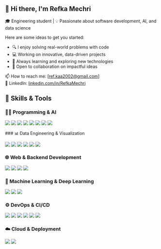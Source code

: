 ## 👋 Hi there, I'm Refka Mechri


🎓 Engineering student | 💡 Passionate about software development, AI, and data science

Here are some ideas to get you started:
- 🔍 I enjoy solving real-world problems with code
- 💻 Working on innovative, data-driven projects
- 🌱 Always learning and exploring new technologies
- 🤝 Open to collaboration on impactful ideas

📫 How to reach me: [ref.kaa2002@gmail.com]  
🔗 LinkedIn: [linkedin.com/in/RefkaMechri]([https://linkedin.com/in/RefkaMechri](https://www.linkedin.com/in/refka-mechri-4377a2274/))

## 🧠 Skills & Tools

### 👨‍💻 Programming & AI
<p>
  <img src="https://img.shields.io/badge/Python-3776AB?style=for-the-badge&logo=python&logoColor=white"/>
  <img src="https://img.shields.io/badge/TensorFlow-FF6F00?style=for-the-badge&logo=tensorflow&logoColor=white"/>
  <img src="https://img.shields.io/badge/Keras-D00000?style=for-the-badge&logo=keras&logoColor=white"/>
  <img src="https://img.shields.io/badge/Scikit--learn-F7931E?style=for-the-badge&logo=scikit-learn&logoColor=white"/>
  <img src="https://img.shields.io/badge/OpenCV-5C3EE8?style=for-the-badge&logo=opencv&logoColor=white"/>
  <img src="https://img.shields.io/badge/Java-007396?style=for-the-badge&logo=java&logoColor=white"/>
  <img src="https://img.shields.io/badge/C++-00599C?style=for-the-badge&logo=c%2B%2B&logoColor=white"/>
  <img src="https://img.shields.io/badge/C-000000?style=for-the-badge&logo=c&logoColor=white"/>
</p>
### 📊 Data Engineering & Visualization
<p>
  <img src="https://img.shields.io/badge/Pandas-150458?style=for-the-badge&logo=pandas&logoColor=white"/>
  <img src="https://img.shields.io/badge/NumPy-013243?style=for-the-badge&logo=numpy&logoColor=white"/>
  <img src="https://img.shields.io/badge/Matplotlib-11557C?style=for-the-badge&logo=matplotlib&logoColor=white"/>
  <img src="https://img.shields.io/badge/Seaborn-2E3B4E?style=for-the-badge&logo=python&logoColor=white"/>
  <img src="https://img.shields.io/badge/Apache%20Spark-E25A1C?style=for-the-badge&logo=apachespark&logoColor=white"/>
  <img src="https://img.shields.io/badge/Hadoop-66CCFF?style=for-the-badge&logo=apachehadoop&logoColor=black"/>
</p>

### 🌐 Web & Backend Development
<p>
  <img src="https://img.shields.io/badge/React-20232A?style=for-the-badge&logo=react&logoColor=61DAFB"/>
  <img src="https://img.shields.io/badge/Flask-000000?style=for-the-badge&logo=flask&logoColor=white"/>
  <img src="https://img.shields.io/badge/MySQL-4479A1?style=for-the-badge&logo=mysql&logoColor=white"/>
  <img src="https://img.shields.io/badge/Electron.js-47848F?style=for-the-badge&logo=electron&logoColor=white"/>
</p>

### 🤖 Machine Learning & Deep Learning
<p>
  <img src="https://img.shields.io/badge/Predictive%20Modeling-007ACC?style=for-the-badge&logo=azurepipelines&logoColor=white"/>
  <img src="https://img.shields.io/badge/Medical%20Image%20Processing-FF69B4?style=for-the-badge&logo=python&logoColor=white"/>
  <img src="https://img.shields.io/badge/Time--Series%20Analysis-006666?style=for-the-badge&logo=chartdotjs&logoColor=white"/>
</p>

### ⚙️ DevOps & CI/CD
<p>
  <img src="https://img.shields.io/badge/Git%20Bash-F05032?style=for-the-badge&logo=git&logoColor=white"/>
  <img src="https://img.shields.io/badge/GitHub%20Actions-2088FF?style=for-the-badge&logo=githubactions&logoColor=white"/>
  <img src="https://img.shields.io/badge/Jenkins-D24939?style=for-the-badge&logo=jenkins&logoColor=white"/>
  <img src="https://img.shields.io/badge/Docker-2496ED?style=for-the-badge&logo=docker&logoColor=white"/>
  <img src="https://img.shields.io/badge/Docker%20Hub-2496ED?style=for-the-badge&logo=docker&logoColor=white"/>
  <img src="https://img.shields.io/badge/Kubernetes-326CE5?style=for-the-badge&logo=kubernetes&logoColor=white"/>
</p>

### ☁️ Cloud & Deployment
<p>
  <img src="https://img.shields.io/badge/AWS-232F3E?style=for-the-badge&logo=amazonaws&logoColor=white"/>
  <img src="https://img.shields.io/badge/Container%20Orchestration-1F70C1?style=for-the-badge&logo=docker&logoColor=white"/>
</p>
